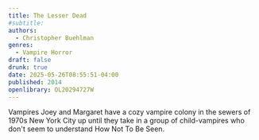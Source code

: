 ```yaml
---
title: The Lesser Dead
#subtitle:
authors:
  - Christopher Buehlman
genres:
  - Vampire Horror
draft: false
drunk: true
date: 2025-05-26T08:55:51-04:00
published: 2014
openlibrary: OL20294727W
---
```


Vampires Joey and Margaret have a cozy vampire colony in the sewers of 1970s New York City up until they take in a group of child-vampires who don't seem to understand How Not To Be Seen.

